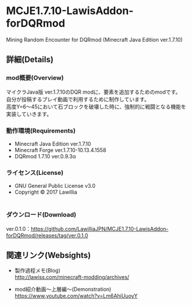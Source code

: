# MCJE1.7.10-LawisAddon-forDQRmod  
  
Mining Random Encounter for DQRmod (Minecraft Java Edition ver.1.7.10)  
  
## 詳細(Details)  
### mod概要(Overview)  
マイクラJava版 ver.1.7.10のDQR modに、要素を追加するためのmodです。  
自分が投稿するプレイ動画で利用するために制作しています。  
高度Y=6～45において石ブロックを破壊した時に、強制的に戦闘となる機能を実装していきます。  
  
### 動作環境(Requirements)  
* Minecraft Java Edition ver.1.7.10  
* Minecraft Forge ver.1.7.10-10.13.4.1558  
* DQRmod 1.7.10 ver.0.9.3α  
  
### ライセンス(License)  
* GNU General Public License v3.0  
* Copyright © 2017 Lawillia  
  
### ダウンロード(Download)  
ver.0.1.0：<https://github.com/LawilliaJPN/MCJE1.7.10-LawisAddon-forDQRmod/releases/tag/ver.0.1.0>  
  
## 関連リンク(Websights)  
* 製作過程メモ(Blog)  
<http://lawiss.com/minecraft-modding/archives/>  
  
* mod紹介動画～上層編～(Demonstration)  
<https://www.youtube.com/watch?v=Lm6AhiUuoyY>  
  
